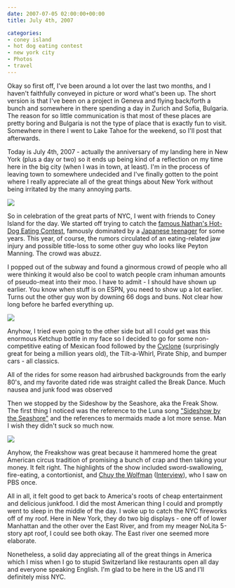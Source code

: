 ```yaml
---
date: 2007-07-05 02:00:00+00:00
title: July 4th, 2007

categories:
- coney island
- hot dog eating contest
- new york city
- Photos
- travel
---
```


Okay so first off, I've been around a lot over the last two months, and I
haven't faithfully conveyed in picture or word what's been up. The short
version is that I've been on a project in Geneva and flying back/forth a bunch
and somewhere in there spending a day in Zurich and Sofia, Bulgaria. The reason
for so little communication is that most of these places are pretty boring and
Bulgaria is not the type of place that is exactly fun to visit. Somewhere in
there I went to Lake Tahoe for the weekend, so I'll post that afterwards.

Today is July 4th, 2007 - actually the anniversary of my landing here in New
York (plus a day or two) so it ends up being kind of a reflection on my time
here in the big city (when I was in town, at least). I'm in the process of
leaving town to somewhere undecided and I've finally gotten to the point where
I really appreciate all of the great things about New York without being
irritated by the many annoying parts.

[![](http://activationenergy.files.wordpress.com/2007/07/img_5957.jpg?w=300)](http://activationenergy.files.wordpress.com/2007/07/img_5957.jpg)

So in celebration of the great parts of NYC, I went with friends to Coney
Island for the day. We started off trying to catch the [famous Nathan's Hot-Dog
Eating Contest](http://gothamist.com/2007/07/04/liveblogging_th_4.php),
famously dominated by a [Japanese
teenager](http://en.wikipedia.org/wiki/Takeru_Kobayashi) for some years. This
year, of course, the rumors circulated of an eating-related jaw injury and
possible title-loss to some other guy who looks like Peyton Manning. The crowd
was abuzz.

I popped out of the subway and found a ginormous crowd of people who all were
thinking it would also be cool to watch people cram inhuman amounts of
pseudo-meat into their moo. I have to admit - I should have shown up earlier.
You know when stuff is on ESPN, you need to show up a lot earlier. Turns out
the other guy won by downing 66 dogs and buns. Not clear how long before he
barfed everything up.

[![](http://activationenergy.files.wordpress.com/2007/07/img_5960.jpg?w=300)](http://activationenergy.files.wordpress.com/2007/07/img_5960.jpg)

Anyhow, I tried even going to the other side but all I could get was this
enormous Ketchup bottle in my face so I decided to go for some non-competitive
eating of Mexican food followed by the
[Cyclone](http://en.wikipedia.org/wiki/The_Cyclone) (surprisingly great for
being a million years old), the Tilt-a-Whirl, Pirate Ship, and bumper cars -
all classics.

All of the rides for some reason had airbrushed backgrounds from the early
80's, and my favorite dated ride was straight called the Break Dance. Much
nausea and junk food was observed

Then we stopped by the Sideshow by the Seashore, aka the Freak Show. The first
thing I noticed was the reference to the Luna song ["Sideshow by the
Seashore"](http://www.lyricstime.com/luna-sideshow-by-the-seashore-lyrics.html)
and the references to mermaids made a lot more sense. Man I wish they didn't
suck so much now.

[![](http://activationenergy.files.wordpress.com/2007/07/img_5963.jpg?w=300)](http://activationenergy.files.wordpress.com/2007/07/img_5963.jpg)

Anyhow, the Freakshow was great because it hammered home the great American
circus tradition of promising a bunch of crap and then taking your money. It
felt right. The highlights of the show included sword-swallowing, fire-eating,
a contortionist, and [Chuy the
Wolfman](http://en.wikipedia.org/wiki/Hypertrichosis)
([Interview](http://www.listentome.net/stuff97.php)), who I saw on PBS once.

All in all, it felt good to get back to America's roots of cheap entertainment
and delicious junkfood. I did the most American thing I could and promptly went
to sleep in the middle of the day. I woke up to catch the NYC fireworks off of
my roof. Here in New York, they do two big displays - one off of lower
Manhattan and the other over the East River, and from my meager NoLita 5-story
apt roof, I could see both okay. The East river one seemed more elaborate.

Nonetheless, a solid day appreciating all of the great things in America which
I miss when I go to stupid Switzerland like restaurants open all day and
everyone speaking English. I'm glad to be here in the US and I'll definitely
miss NYC.
